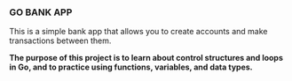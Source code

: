 ### GO BANK APP

This is a simple bank app that allows you to create accounts and make transactions between them.

**The purpose of this project is to learn about control structures and loops in Go, and to practice using functions, variables, and data types.**
